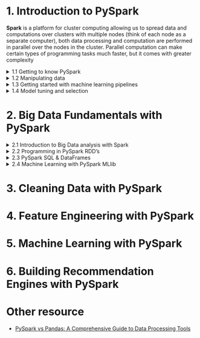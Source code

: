 # 1. Introduction to PySpark 



**Spark** is a platform for cluster computing allowing us to spread data and computations over clusters with multiple nodes (think of each node as a separate computer), both data processing and computation are performed in parallel over the nodes in the cluster. Parallel computation can make certain types of programming tasks much faster, but it comes with greater complexity

 <details><summary>1.1  Getting to know PySpark </summary>

## Spark
- The cluster will be hosted on a remote machine called ```master```, this machine connected to all other nodes called ```worker``` and manage splitting up the data and computations
- The master sends the wokers data and calculation to run, and the worker sent their results back to the masters

- We use PySpark to create an instance of the ```SparkContext``` class as ```sc``` in order to connect to a Spark cluster and ```SparkSession``` called ```spark``` as the interface with that connection

- To verify there is a ```SparkContext``` in our environment

```python
print(cs)

#<SparkContext master=local[*] appName=pyspark-shell>3.2.0

```

- To see the version of Spark is running on our cluster

```python

print(sc.version)
#3.2.0
```

- Spark' core data structure is **R**esilient **D**istributed **D**ataset (RDD) which is a low level object making Spark splits data across multiple nodes in the cluster, but RDDs are hard to work with directly, we can use the Spark DataFrame abstraction built on top of RDDs since operation using DataFrame are automatically optimized over RDDs and DataFrame is like the SQL table



## Creating a SparkSession

- For checking if ```SparkSession``` is already created

the ```SparkSession.builder.getOrCreate()``` method returns an existing ```SparkSession``` if there is already one in the environment, or create a new one if necessary

```python

# Import SparkSession from pyspark.sql
from pyspark.sql import SparkSession

# Create my_spark
my_spark = SparkSession.builder.getOrCreate()

# Print my_spark
print(my_spark)

#<pyspark.sql.session.SparkSession object at 0x7fc0b6adc490>

```

## View the data in the cluster 

- the ```SparkSession``` has an attribute called ```catalog``` which list all the data inside the cluster

- the ```catalog``` attribute has many useful methods, one of them is ```.listTable()``` which returns the names of all the tables in your cluster as a list

```python

# Print the tables in the catalog
print(spark.catalog.listTables())
#[Table(name='flights', database=None, description=None, tableType='TEMPORARY', isTemporary=True)]

```

## DataFrame interface can run SQL queries on the table in our Spark cluster

- can run a query on the table using ```.sql()``` method on the ```SparkSession```, this method takes a string containing the query and returns a DataFrame with the result

```python

# Don't change this query
query = "FROM flights SELECT * LIMIT 10"

# Get the first 10 rows of flights
flights10 = spark.sql(query)

# Show the results
flights10.show()

```
- below is the returned Spark DataFrame
![alt text](image/SparkDataFrame.png)



## Change from Spark DataFrame to Pandas DataFrame for running locally

Sometimes it makes sense to then take that table and work with it locally using a tool like ```pandas``` 

- ```.toPandas()``` method can change Spark DataFrame to pandas DataFrame

```python

# Don't change this query
query = "SELECT origin, dest, COUNT(*) as N FROM flights GROUP BY origin, dest"

# Run the query
flight_counts = spark.sql(query)

# Convert the results to a pandas DataFrame
pd_counts = flight_counts.toPandas()

# Print the head of pd_counts
print(pd_counts.head())

```

- below is the returned Pandas DataFrame

![Alt text](image/PandasDataFRame.png)


## Change from Pandas DataFrame to Spark DataFrame and store it locally

use ```.createDataFrame()``` method to change Pandas DataFrame to Spark DataFrame, but the output of this method is stored locally,
not in the ```SparkSession catalog```. This means that we can use all the Spark DataFrame methods on it, but you can't access the data in other contexts, for example, using ```.sql()``` method throw an error, to access the data in this way, we have to save it as a ```temporary table```







</details>



 <details>
<summary>1.2 Manipulating data</summary>

</details>

<details>
<summary>1.3 Getting started with machine learning pipelines</summary>
</details>

<details>
<summary>1.4 Model tuning and selection</summary>
</details>

# 2. Big Data Fundamentals with PySpark


<details>
<summary>2.1 Introduction to Big Data analysis with Spark</summary>

</details>

<details>
<summary>2.2 Programming in PySpark RDD’s</summary>

</details>

<details>
<summary>2.3 PySpark SQL & DataFrames</summary>
</details>

<details>
<summary>2.4 Machine Learning with PySpark MLlib</summary>
</details>

# 3. Cleaning Data with PySpark

# 4. Feature Engineering with PySpark

# 5. Machine Learning with PySpark

# 6. Building Recommendation Engines with PySpark

# Other resource

- [PySpark vs Pandas: A Comprehensive Guide to Data Processing Tools](https://www.linkedin.com/pulse/pyspark-vs-pandas-comprehensive-guide-data-processing-deepak-lakhotia-hpfgc/)
